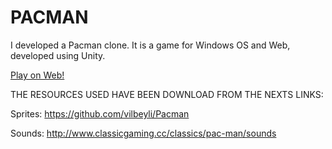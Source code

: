 # PACMAN


I developed a Pacman clone. It is a game for Windows OS and Web, developed using Unity.

[Play on Web!](https://gamejolt.com/games/pacmanclone/392889)

THE RESOURCES USED HAVE BEEN DOWNLOAD FROM THE NEXTS LINKS: 

Sprites: https://github.com/vilbeyli/Pacman

Sounds: http://www.classicgaming.cc/classics/pac-man/sounds
